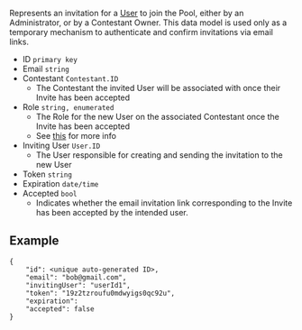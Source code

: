 Represents an invitation for a [User](User) to join the Pool, either by an Administrator, or by a Contestant Owner. This data model is used only as a temporary mechanism to authenticate and confirm invitations via email links.

- ID `primary key`
- Email `string`
- Contestant `Contestant.ID`
	- The Contestant the invited User will be associated with once their Invite has been accepted
- Role `string, enumerated`
	- The Role for the new User on the associated Contestant once the Invite has been accepted
	- See [this](obsidian://open?vault=Mulhall&file=Brainstorming%2FRoles%20%2B%20Functions.canvas) for more info
- Inviting User `User.ID`
	- The User responsible for creating and sending the invitation to the new User
- Token `string`
- Expiration `date/time`
- Accepted `bool`
	- Indicates whether the email invitation link corresponding to the Invite has been accepted by the intended user.
## Example
```
{
	"id": <unique auto-generated ID>,
	"email": "bob@gmail.com",
	"invitingUser": "userId1",
	"token": "19z2tzroufu0mdwyigs0qc92u",
	"expiration": 
	"accepted": false
}
```
